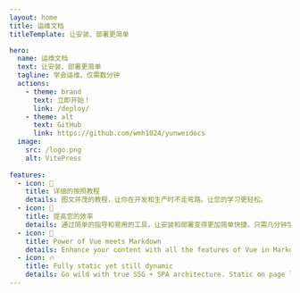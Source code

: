 ```yaml
---
layout: home
title: 运维文档
titleTemplate: 让安装、部署更简单

hero:
  name: 运维文档
  text: 让安装、部署更简单
  tagline: 学会运维，仅需数分钟
  actions:
    - theme: brand
      text: 立即开始！
      link: /deploy/
    - theme: alt
      text: GitHub
      link: https://github.com/wmh1024/yunweidocs
  image:
    src: /logo.png
    alt: VitePress
    
features:
  - icon: 📝
    title: 详细的按照教程
    details: 图文并茂的教程，让你在开发和生产时不走弯路。让您的学习更轻松。
  - icon: 🚄
    title: 提高您的效率
    details: 通过简单的指导和易用的工具，让安装和部署变得更加简单快捷。只需几分钟学会运维操作。
  - icon: 🚀
    title: Power of Vue meets Markdown
    details: Enhance your content with all the features of Vue in Markdown, while being able to customize your site with Vue.
  - icon: 🔥
    title: Fully static yet still dynamic
    details: Go wild with true SSG + SPA architecture. Static on page load, but engage users with 100% interactivity from there.
---
```


<style>
:root {
  --vp-home-hero-name-color: transparent;
  --vp-home-hero-name-background: -webkit-linear-gradient(120deg, #1488d1 30%, #84b7fb 60%);

  --vp-home-hero-image-background-image: linear-gradient(-45deg, #1488d1 30%, #84b7fb 60%);
  --vp-home-hero-image-filter: blur(44px);
}

@media (min-width: 640px) {
  :root {
    --vp-home-hero-image-filter: blur(56px);
  }
}

@media (min-width: 960px) {
  :root {
    --vp-home-hero-image-filter: blur(68px);
  }
}
</style>
